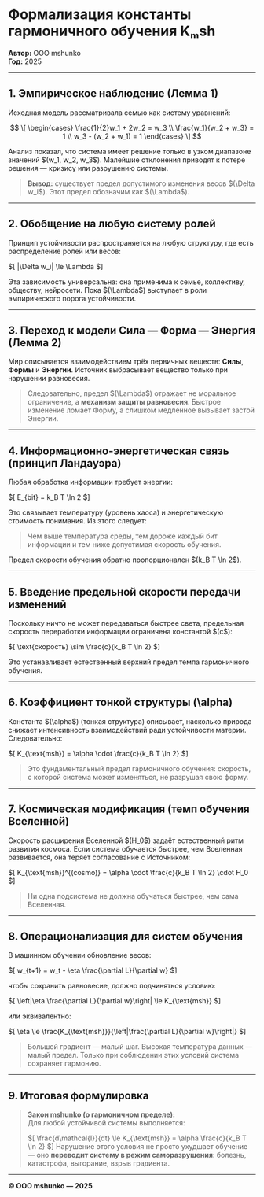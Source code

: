 # Формализация константы гармоничного обучения Kₘsh

**Автор:** ООО mshunko  
**Год:** 2025

---

## 1. Эмпирическое наблюдение (Лемма 1)

Исходная модель рассматривала семью как систему уравнений:

$$
\[
\begin{cases}
\frac{1}{2}w_1 + 2w_2 = w_3 \\
\frac{w_1}{w_2 + w_3} = 1 \\
w_3 - (w_2 + w_1) = 1
\end{cases}
\]
$$


Анализ показал, что система имеет решение только в узком диапазоне значений \$(w_1, w_2, w_3\$). Малейшие отклонения приводят к потере решения — кризису или разрушению системы. 

> **Вывод:** существует предел допустимого изменения весов \$(\Delta w_i\$). Этот предел обозначим как \$(\Lambda\$).

---

## 2. Обобщение на любую систему ролей

Принцип устойчивости распространяется на любую структуру, где есть распределение ролей или весов:

\$[
|\Delta w_i| \le \Lambda
\$]

Эта зависимость универсальна: она применима к семье, коллективу, обществу, нейросети. Пока \$(\Lambda\$) выступает в роли эмпирического порога устойчивости.

---

## 3. Переход к модели Сила — Форма — Энергия (Лемма 2)

Мир описывается взаимодействием трёх первичных веществ: **Силы**, **Формы** и **Энергии**. Источник выбрасывает вещество только при нарушении равновесия.

> Следовательно, предел \$(\Lambda\$) отражает не моральное ограничение, а **механизм защиты равновесия**. Быстрое изменение ломает Форму, а слишком медленное вызывает застой Энергии.

---

## 4. Информационно-энергетическая связь (принцип Ландауэра)

Любая обработка информации требует энергии:

\$[
E_{bit} = k_B T \ln 2
\$]

Это связывает температуру (уровень хаоса) и энергетическую стоимость понимания. Из этого следует:

> Чем выше температура среды, тем дороже каждый бит информации и тем ниже допустимая скорость обучения.

Предел скорости обучения обратно пропорционален \$(k_B T \ln 2\$).

---

## 5. Введение предельной скорости передачи изменений

Поскольку ничто не может передаваться быстрее света, предельная скорость переработки информации ограничена константой \$(c\$):

\$[
\text{скорость} \sim \frac{c}{k_B T \ln 2}
\$]

Это устанавливает естественный верхний предел темпа гармоничного обучения.

---

## 6. Коэффициент тонкой структуры \(\alpha\)

Константа \$(\alpha\$) (тонкая структура) описывает, насколько природа снижает интенсивность взаимодействий ради устойчивости материи. Следовательно:

\$[
K_{\text{msh}} = \alpha \cdot \frac{c}{k_B T \ln 2}
\$]

> Это фундаментальный предел гармоничного обучения: скорость, с которой система может изменяться, не разрушая свою форму.

---

## 7. Космическая модификация (темп обучения Вселенной)

Скорость расширения Вселенной \$(H_0\$) задаёт естественный ритм развития космоса. Если система обучается быстрее, чем Вселенная развивается, она теряет согласование с Источником:

\$[
K_{\text{msh}}^{(cosmo)} = \alpha \cdot \frac{c}{k_B T \ln 2} \cdot H_0
\$]

> Ни одна подсистема не должна обучаться быстрее, чем сама Вселенная.

---

## 8. Операционализация для систем обучения

В машинном обучении обновление весов:

\$[
w_{t+1} = w_t - \eta \frac{\partial L}{\partial w}
\$]

чтобы сохранить равновесие, должно подчиняться условию:

\$[
\left|\eta \frac{\partial L}{\partial w}\right| \le K_{\text{msh}}
\$]

или эквивалентно:

\$[
\eta \le \frac{K_{\text{msh}}}{\left|\frac{\partial L}{\partial w}\right|}
\$]

> Большой градиент — малый шаг. Высокая температура данных — малый предел. Только при соблюдении этих условий система сохраняет гармонию.

---

## 9. Итоговая формулировка

> **Закон mshunko (о гармоничном пределе):**  
> Для любой устойчивой системы выполняется:
> 
> \$[
> \frac{d\mathcal{I}}{dt} \le K_{\text{msh}} = \alpha \frac{c}{k_B T \ln 2}
> \$]
> Нарушение этого условия не просто ухудшает обучение — оно **переводит систему в режим саморазрушения**: болезнь, катастрофа, выгорание, взрыв градиента.

---

**© ООО mshunko — 2025**
